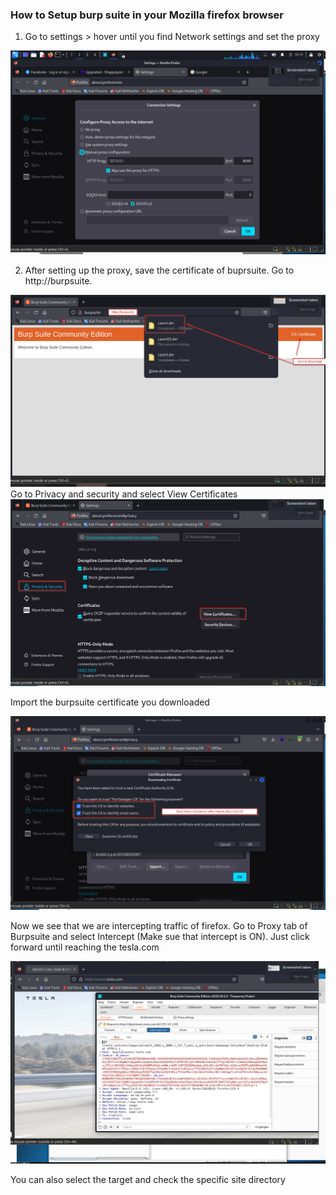 
### How to Setup burp suite in your Mozilla firefox browser

1. Go to settings > hover until you find Network settings and set the proxy

![Alt](Burpsuite_proxy.png)

2. After setting up the proxy, save the certificate of buprsuite. Go to http://burpsuite.

![Alt](burpsuite_cert.png)
Go to Privacy and security and select View Certificates
![Alt](Mozilla_cert_burpsuite.png)

Import the burpsuite certificate you downloaded

![Alt](trust_cert_burpsuite.png)

Now we see that we are intercepting traffic of firefox. Go to Proxy tab of Burpsuite and select Intercept (Make sue that intercept is ON). Just click forward until reaching the tesla.com


![Alt](Intercept_on.png)

You can also select the target and check the specific site directory